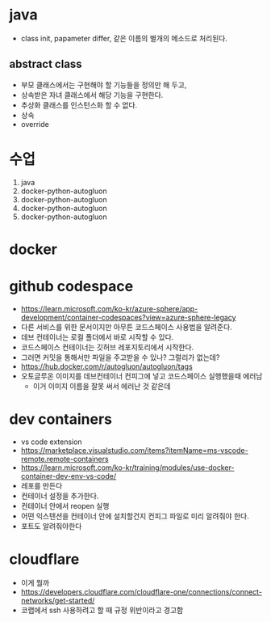 # java
- class init, papameter differ, 같은 이름의 별개의 메소드로 처리된다.
## abstract class
- 부모 클래스에서는 구현해야 할 기능들을 정의만 해 두고,
- 상속받은 자녀 클래스에서 해당 기능을 구현한다.
- 추상화 클래스를 인스턴스화 할 수 없다.
- 상속
- override

# 수업
1. java
2. docker-python-autogluon
3. docker-python-autogluon
4. docker-python-autogluon
5. docker-python-autogluon

# docker

# github codespace
- https://learn.microsoft.com/ko-kr/azure-sphere/app-development/container-codespaces?view=azure-sphere-legacy
- 다른 서비스를 위한 문서이지만 아무튼 코드스페이스 사용법을 알려준다.
- 데브 컨테이너는 로컬 폴더에서 바로 시작할 수 있다.
- 코드스페이스 컨테이너는 깃허브 레포지토리에서 시작한다.
- 그러면 커밋을 통해서만 파일을 주고받을 수 있나? 그럴리가 없는데?
- https://hub.docker.com/r/autogluon/autogluon/tags
- 오토글루온 이미지를 데브컨테이너 컨피그에 넣고 코드스페이스 실행했을때 에러남
	- 이거 이미지 이름을 잘못 써서 에러난 것 같은데

# dev containers
- vs code extension
- https://marketplace.visualstudio.com/items?itemName=ms-vscode-remote.remote-containers
- https://learn.microsoft.com/ko-kr/training/modules/use-docker-container-dev-env-vs-code/
- 레포를 만든다
- 컨테이너 설정을 추가한다.
- 컨테이너 안에서 reopen 실행
- 어떤 익스텐션을 컨테이너 안에 설치할건지 컨피그 파일로 미리 알려줘야 한다.
- 포트도 알려줘야한다
# cloudflare
- 이게 뭘까
- https://developers.cloudflare.com/cloudflare-one/connections/connect-networks/get-started/
- 코랩에서 ssh 사용하려고 할 때 규정 위반이라고 경고함

